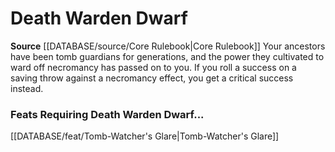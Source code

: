 ﻿---
id: '2'
name: Death Warden Dwarf
rarity: Common
rus_type_level: null
source: '[[DATABASE/source/Core Rulebook|Core Rulebook]]'
trait: null
type: Heritage

---
# Death Warden Dwarf

**Source** [[DATABASE/source/Core Rulebook|Core Rulebook]] 
Your ancestors have been tomb guardians for generations, and the power they cultivated to ward off necromancy has passed on to you. If you roll a success on a saving throw against a necromancy effect, you get a critical success instead.

### Feats Requiring Death Warden Dwarf...

[[DATABASE/feat/Tomb-Watcher's Glare|Tomb-Watcher's Glare]]